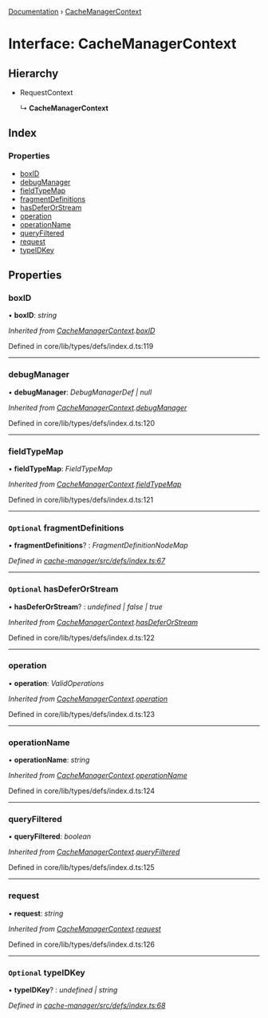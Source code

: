 [Documentation](../README.md) › [CacheManagerContext](cachemanagercontext.md)

# Interface: CacheManagerContext

## Hierarchy

* RequestContext

  ↳ **CacheManagerContext**

## Index

### Properties

* [boxID](cachemanagercontext.md#boxid)
* [debugManager](cachemanagercontext.md#debugmanager)
* [fieldTypeMap](cachemanagercontext.md#fieldtypemap)
* [fragmentDefinitions](cachemanagercontext.md#optional-fragmentdefinitions)
* [hasDeferOrStream](cachemanagercontext.md#optional-hasdeferorstream)
* [operation](cachemanagercontext.md#operation)
* [operationName](cachemanagercontext.md#operationname)
* [queryFiltered](cachemanagercontext.md#queryfiltered)
* [request](cachemanagercontext.md#request)
* [typeIDKey](cachemanagercontext.md#optional-typeidkey)

## Properties

###  boxID

• **boxID**: *string*

*Inherited from [CacheManagerContext](cachemanagercontext.md).[boxID](cachemanagercontext.md#boxid)*

Defined in core/lib/types/defs/index.d.ts:119

___

###  debugManager

• **debugManager**: *DebugManagerDef | null*

*Inherited from [CacheManagerContext](cachemanagercontext.md).[debugManager](cachemanagercontext.md#debugmanager)*

Defined in core/lib/types/defs/index.d.ts:120

___

###  fieldTypeMap

• **fieldTypeMap**: *FieldTypeMap*

*Inherited from [CacheManagerContext](cachemanagercontext.md).[fieldTypeMap](cachemanagercontext.md#fieldtypemap)*

Defined in core/lib/types/defs/index.d.ts:121

___

### `Optional` fragmentDefinitions

• **fragmentDefinitions**? : *FragmentDefinitionNodeMap*

*Defined in [cache-manager/src/defs/index.ts:67](https://github.com/badbatch/graphql-box/blob/892c06a/packages/cache-manager/src/defs/index.ts#L67)*

___

### `Optional` hasDeferOrStream

• **hasDeferOrStream**? : *undefined | false | true*

*Inherited from [CacheManagerContext](cachemanagercontext.md).[hasDeferOrStream](cachemanagercontext.md#optional-hasdeferorstream)*

Defined in core/lib/types/defs/index.d.ts:122

___

###  operation

• **operation**: *ValidOperations*

*Inherited from [CacheManagerContext](cachemanagercontext.md).[operation](cachemanagercontext.md#operation)*

Defined in core/lib/types/defs/index.d.ts:123

___

###  operationName

• **operationName**: *string*

*Inherited from [CacheManagerContext](cachemanagercontext.md).[operationName](cachemanagercontext.md#operationname)*

Defined in core/lib/types/defs/index.d.ts:124

___

###  queryFiltered

• **queryFiltered**: *boolean*

*Inherited from [CacheManagerContext](cachemanagercontext.md).[queryFiltered](cachemanagercontext.md#queryfiltered)*

Defined in core/lib/types/defs/index.d.ts:125

___

###  request

• **request**: *string*

*Inherited from [CacheManagerContext](cachemanagercontext.md).[request](cachemanagercontext.md#request)*

Defined in core/lib/types/defs/index.d.ts:126

___

### `Optional` typeIDKey

• **typeIDKey**? : *undefined | string*

*Defined in [cache-manager/src/defs/index.ts:68](https://github.com/badbatch/graphql-box/blob/892c06a/packages/cache-manager/src/defs/index.ts#L68)*
